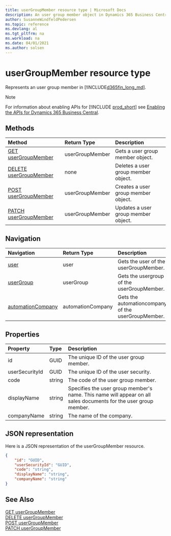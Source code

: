 ```yaml
---
title: userGroupMember resource type | Microsoft Docs
description: An user group member object in Dynamics 365 Business Central.
author: SusanneWindfeldPedersen
ms.topic: reference
ms.devlang: al
ms.tgt_pltfrm: na
ms.workload: na
ms.date: 04/01/2021
ms.author: solsen
---
```


# userGroupMember resource type

<!-- START>DO_NOT_EDIT -->
<!-- IMPORTANT:Do not edit any of the content between here and the END>DO_NOT_EDIT. -->
Represents an user group member in [!INCLUDE[d365fin_long_md](../../includes/d365fin_long_md.md)].

> [!NOTE]
> For information about enabling APIs for [!INCLUDE [prod_short](../../includes/prod_short.md)] see [Enabling the APIs for Dynamics 365 Business Central](../../api-reference/v2.0/enabling-apis-for-dynamics-nav.md).


## Methods

| Method | Return Type|Description |
|:--------------------|:-----------|:-------------------------|
|[GET userGroupMember](../api/dynamics_usergroupmember_get.md)|userGroupMember|Gets a user group member object.|
|[DELETE userGroupMember](../api/dynamics_usergroupmember_delete.md)|none|Deletes a user group member object.|
|[POST userGroupMember](../api/dynamics_usergroupmember_create.md)|userGroupMember|Creates a user group member object.|
|[PATCH userGroupMember](../api/dynamics_usergroupmember_update.md)|userGroupMember|Updates a user group member object.|


## Navigation

| Navigation |Return Type| Description |
|:----------|:----------|:-----------------|
|[user](dynamics_user.md)|user |Gets the user of the userGroupMember.|
|[userGroup](dynamics_usergroup.md)|userGroup |Gets the usergroup of the userGroupMember.|
|[automationCompany](dynamics_automationcompany.md)|automationCompany |Gets the automationcompany of the userGroupMember.|

## Properties

| Property           | Type   |Description     |
|:-------------------|:-------|:---------------|
|id|GUID|The unique ID of the user group member.|
|userSecurityId|GUID|The unique ID of the user security.|
|code|string|The code of the user group member.|
|displayName|string|Specifies the user group member's name. This name will appear on all sales documents for the user group member.|
|companyName|string|The name of the company.|

## JSON representation

Here is a JSON representation of the userGroupMember resource.


```json
{
    "id": "GUID",
    "userSecurityId": "GUID",
    "code": "string",
    "displayName": "string",
    "companyName": "string"
}
```
<!-- IMPORTANT: END>DO_NOT_EDIT -->

## See Also
[GET userGroupMember](../api/dynamics_usergroupmember_get.md)  
[DELETE userGroupMember](../api/dynamics_usergroupmember_delete.md)  
[POST userGroupMember](../api/dynamics_usergroupmember_create.md)  
[PATCH userGroupMember](../api/dynamics_usergroupmember_update.md)  
